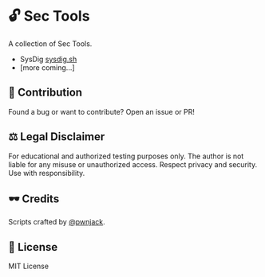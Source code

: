 # 🔓 Sec Tools

A collection of Sec Tools.

- SysDig [sysdig.sh](https://github.com/pwnjack/sec-tools/blob/main/SysDig/sysdig.sh)
- [more coming...]

## 🙌 Contribution

Found a bug or want to contribute? Open an issue or PR!

## ⚖️ Legal Disclaimer

For educational and authorized testing purposes only. The author is not liable for any misuse or unauthorized access. Respect privacy and security. Use with responsibility.

## 🕶️ Credits

Scripts crafted by [@pwnjack](https://github.com/pwnjack).

## 📄 License

MIT License